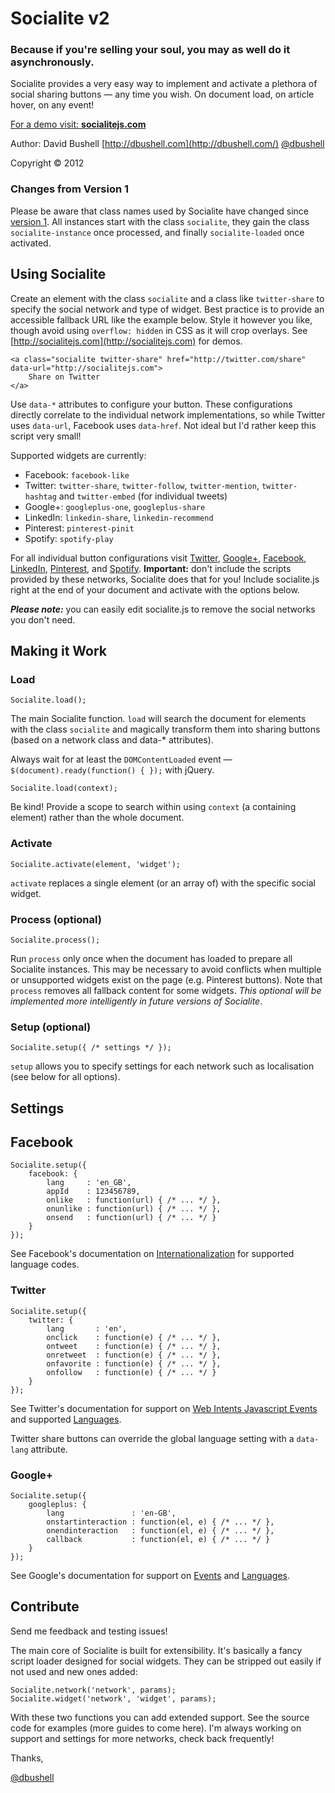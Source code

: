 # Socialite v2

### Because if you're selling your soul, you may as well do it asynchronously.

Socialite provides a very easy way to implement and activate a plethora of social sharing buttons — any time you wish. On document load, on article hover, on any event!

[For a demo visit: **socialitejs.com**](http://www.socialitejs.com/)

Author: David Bushell [http://dbushell.com](http://dbushell.com/) [@dbushell](http://twitter.com/dbushell/)

Copyright © 2012

### Changes from Version 1

Please be aware that class names used by Socialite have changed since <a href="https://github.com/dbushell/Socialite/tags/">version 1</a>. All instances start with the class `socialite`, they gain the class `socialite-instance` once processed, and finally `socialite-loaded` once activated.

## Using Socialite

Create an element with the class `socialite` and a class like `twitter-share` to specify the social network and type of widget. Best practice is to provide an accessible fallback URL like the example below. Style it however you like, though avoid using `overflow: hidden` in CSS as it will crop overlays. See [http://socialitejs.com](http://socialitejs.com) for demos.

	<a class="socialite twitter-share" href="http://twitter.com/share" data-url="http://socialitejs.com">
		Share on Twitter
	</a>

Use `data-*` attributes to configure your button. These configurations directly correlate to the individual network implementations, so while Twitter uses `data-url`, Facebook uses `data-href`. Not ideal but I'd rather keep this script very small!

Supported widgets are currently:

* Facebook: `facebook-like`
* Twitter: `twitter-share`, `twitter-follow`, `twitter-mention`, `twitter-hashtag` and `twitter-embed` (for individual tweets)
* Google+: `googleplus-one`, `googleplus-share`
* LinkedIn: `linkedin-share`, `linkedin-recommend`
* Pinterest: `pinterest-pinit`
* Spotify: `spotify-play`

For all individual button configurations visit [Twitter](https://twitter.com/about/resources/buttons/), [Google+](https://developers.google.com/+/plugins/+1button/), [Facebook](http://developers.facebook.com/docs/reference/plugins/like/), [LinkedIn](http://developer.linkedin.com/plugins/share-button/), [Pinterest](http://pinterest.com/about/goodies/), and [Spotify](https://developer.spotify.com/technologies/spotify-play-button/). **Important:** don't include the scripts provided by these networks, Socialite does that for you! Include socialite.js right at the end of your document and activate with the options below.

***Please note:*** you can easily edit socialite.js to remove the social networks you don't need.

## Making it Work

### Load

	Socialite.load();

The main Socialite function. `load` will search the document for elements with the class `socialite` and magically transform them into sharing buttons (based on a network class and data-* attributes).

Always wait for at least the `DOMContentLoaded` event — `$(document).ready(function() { });` with jQuery.

	Socialite.load(context);

Be kind! Provide a scope to search within using `context` (a containing element) rather than the whole document.

### Activate

	Socialite.activate(element, 'widget');

`activate` replaces a single element (or an array of) with the specific social widget.

### Process (optional)

	Socialite.process();

Run `process` only once when the document has loaded to prepare all Socialite instances. This may be necessary to avoid conflicts when multiple or unsupported widgets exist on the page (e.g. Pinterest buttons). Note that `process` removes all fallback content for some widgets. *This optional will be implemented more intelligently in future versions of Socialite*.

### Setup (optional)

	Socialite.setup({ /* settings */ });

`setup` allows you to specify settings for each network such as localisation (see below for all options).

## Settings

## Facebook

	Socialite.setup({
		facebook: {
			lang     : 'en_GB',
			appId    : 123456789,
			onlike   : function(url) { /* ... */ },
			onunlike : function(url) { /* ... */ },
			onsend   : function(url) { /* ... */ }
		}
	});

See Facebook's documentation on [Internationalization](http://developers.facebook.com/docs/internationalization/) for supported language codes.

### Twitter

	Socialite.setup({
		twitter: {
			lang       : 'en',
			onclick    : function(e) { /* ... */ },
			ontweet    : function(e) { /* ... */ },
			onretweet  : function(e) { /* ... */ },
			onfavorite : function(e) { /* ... */ },
			onfollow   : function(e) { /* ... */ }
		}
	});

See Twitter's documentation for support on [Web Intents Javascript Events](https://dev.twitter.com/docs/intents/events) and supported [Languages](https://twitter.com/about/resources/buttons#tweet).

Twitter share buttons can override the global language setting with a `data-lang` attribute.

### Google+

	Socialite.setup({
		googleplus: {
			lang               : 'en-GB',
			onstartinteraction : function(el, e) { /* ... */ },
			onendinteraction   : function(el, e) { /* ... */ },
			callback           : function(el, e) { /* ... */ }
		}
	});

See Google's documentation for support on [Events](https://developers.google.com/+/plugins/+1button/#plusonetag-parameters) and [Languages](https://developers.google.com/+/plugins/+1button/#available-languages).

## Contribute

Send me feedback and testing issues!

The main core of Socialite is built for extensibility. It's basically a fancy script loader designed for social widgets. They can be stripped out easily if not used and new ones added:

	Socialite.network('network', params);
	Socialite.widget('network', 'widget', params);

With these two functions you can add extended support. See the source code for examples (more guides to come here). I'm always working on support and settings for more networks, check back frequently!

Thanks,

[@dbushell](http://twitter.com/dbushell/)
